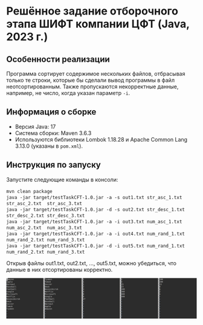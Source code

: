 # Решённое задание отборочного этапа ШИФТ компании ЦФТ (Java, 2023 г.)

## Особенности реализации

Программа сортирует содержимое нескольких файлов, отбрасывая только те строки, которые бы сделали вывод программы в файл неотсортированным.
Также пропускаются некорректные данные, например, не число, когда указан параметр `-i`.

## Информация о сборке

- Версия Java: 17
- Система сборки: Maven 3.6.3
- Используются библиотеки Lombok 1.18.28 и Apache Common Lang 3.13.0 (указаны в `pom.xml`).

## Инструкция по запуску

Запустите следующие команды в консоли:

```
mvn clean package
java -jar target/testTaskCFT-1.0.jar -a -s out1.txt str_asc_1.txt  str_asc_2.txt  str_asc_3.txt
java -jar target/testTaskCFT-1.0.jar -d -s out2.txt str_desc_1.txt str_desc_2.txt str_desc_3.txt
java -jar target/testTaskCFT-1.0.jar -a -i out3.txt num_asc_1.txt  num_asc_2.txt  num_asc_3.txt
java -jar target/testTaskCFT-1.0.jar -a -i out4.txt num_rand_1.txt num_rand_2.txt num_rand_3.txt
java -jar target/testTaskCFT-1.0.jar -d -i out5.txt num_rand_1.txt num_rand_2.txt num_rand_3.txt
```

Открыв файлы out1.txt, out2.txt, ..., out5.txt, можно убедиться, что данные в них отсортированы корректно.

![program output](img/Example_output_files.png)
